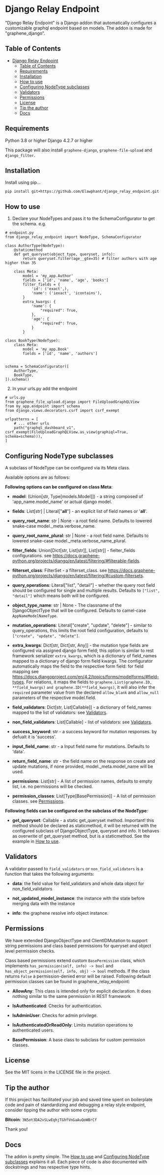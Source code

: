 Django Relay Endpoint
=====

"Django Relay Endpoint" is a Django addon that automatically configures a customizable graphql endpoint based on models.
The addon is made for "graphene_django".

Table of Contents
-----

- [Django Relay Endpoint](#django-relay-endpoint)
  - [Table of Contents](#table-of-contents)
  - [Requirements](#requirements)
  - [Installation](#installation)
  - [How to use](#how-to-use)
  - [Configuring NodeType subclasses](#configuring-nodetype-subclasses)
  - [Validators](#validators)
  - [Permissions](#permissions)
  - [License](#license)
  - [Tip the author](#tip-the-author)
  - [Docs](#docs)



Requirements
-----
Python 3.8 or higher
Django 4.2.7 or higher

This package will also install `graphene-django`, `graphene-file-upload` and `django_filter`.


Installation
-----

Install using pip...

```
pip install git+https://github.com/Elawphant/django_relay_endpoint.git
```

How to use
-----
1. Declare your NodeTypes and pass it to the SchemaConfigurator to get the schema. e.g.

```
# endpoint.py
from django_relay_endpoint import NodeType, SchemaConfigurator

class AuthorType(NodeType):
    @staticmethod
    def get_queryset(object_type, queryset, info):
        return queryset.filter(age__gte=35) # filter authors with age higher than 35

    class Meta:
        model = 'my_app.Author'
        fields = ['id', 'name', 'age', 'books']
        filter_fields = {
            'id': ('exact',),
            'name': ('iexact', 'icontains'),
        }
        extra_kwargs: {
            'name': {
                "required": True,
            },
            'age': {
                "required": True,
            }
        }

class BookType(NodeType):
    class Meta:
        model = 'my_app.Book'
        fields = ['id', 'name', 'authors']


schema = SchemaConfigurator([
    AuthorType,
    BookType,
]).schema()

```

2. In your urls.py add the endpoint
```
# urls.py
from graphene_file_upload.django import FileUploadGraphQLView
from my_app.endpoint import schema
from django.views.decorators.csrf import csrf_exempt

urlpatterns = [
    # ... other urls
    path("graphql_dashboard_v1", csrf_exempt(FileUploadGraphQLView.as_view(graphiql=True, schema=schema))),
]

```

Configuring NodeType subclasses
-----

A subclass of NodeType can be configured via its Meta class.

Available options are as follows: 

**Following options can be configured on class Meta**:

- **model**: (Union[str, Type[models.Model]]) - a string composed of 'app_name.model_name' or actual django model.

- **fields**: List[str] | Literal["__all__"] - an explicit list of field names or '__all__'.

- **query_root_name**: str | None - a root field name. Defaults to lowered snake-case model._meta.verbose_name.

- **query_root_name_plural**: str | None - a root field name. Defaults to lowered snake-case model._meta.verbose_name_plural.

- **filter_fields**: Union[Dict[str, List[str]], List[str]] - fielter_fields configurations. see <https://docs.graphene-python.org/projects/django/en/latest/filtering/#filterable-fields>.

- **filterset_class**: FilterSet - a filterset_class. see <https://docs.graphene-python.org/projects/django/en/latest/filtering/#custom-filtersets>.

- **query_operations**: Literal["list", "detail"] - whether the query root field should be configured for single and multiple results. Defaults to `["list", "detail"]` which means both will be configured.

- **object_type_name**: str | None - The classname of the DjangoObjectType that will be configured. Defaults to camel-case `AppNameModelNameType`.

- **mutation_operations**: Literal["create", "update", "delete"] - similar to query_operations, this limits the root field configuration, defaults to `["create", "update", "delete"]`.

- **extra_kwargs**: Dict[str, Dict[str, Any]] - the mutation type fields are configured via assigned django form field; this option is similar to rest framework serializer `extra_kwargs`, which is a dictionary of field_names mapped to a dictionary of django form field kwargs. The configurator automatically maps the field to the respective form field: for field mapping see <https://docs.djangoproject.com/en/4.2/topics/forms/modelforms/#field-types>. For relations, it maps the fields to `graphene.List(graphene.ID, **field_kwargs)` `and graphene.ID(**field_kwargs)`, it will also infer the `required` parameter value from the declared `allow_blank` and `allow_null` parameters of the respective model.field.

- **field_validators**: Dict[str, List[Callable]] - a dictionary of field_names mapped to the list of validators: see [Validators](#Validators).

- **non_field_validators**: List[Callable] - list of validators: see [Validators](#Validators).

- **success_keyword**: str - a success keyword for mutation responses. by defualt it is 'success'. 

- **input_field_name**: str - a Input field name for mutations. Defaults to 'data'.

- **return_field_name**: str - the field name on the response on create and update mutations, if none provided, model._meta.model_name will be used.

- **permissions**: List[str] - A list of permission names, defaults to empty list, i.e. no permissions will be checked.

- **permission_classes**: List[Type[BasePermission]] - A list of permission classes. see [Permissions](#Permissions).

**Following fields can be configured on the subclass of the NodeType**:

- **get_queryset**: Callable - a static get_queryset method. Important! this method should be declared as staticmethod, it will be returned with the configured subclass of DjangoObjectType, queryset and info. It behaves as overwrite of get_queryset method, but is a staticmethod. See the example in [How to use](#how-to-use).


Validators
-----
A validator passed to `field_validators` or `non_field_validators` is a function that takes the following arguments:
- **data**: the field value for field_validators and whole data object for non_field_validators 

- **not_updated_model_instance**: the instance with the state before merging data with the instance 

- **info**: the graphene resolve info object instance.


Permissions
-----
We have extended DjangoObjectType and ClientIDMutation to support string permissions and class based permissions for queryset and object level permission checks.

Class based permissions extend custom `BasePermission` class, which implements `has_permission(self, info) -> bool` and `has_object_permission(self, info, obj) -> bool` methods. If the class returns `False` a permission-denied error will be raised. Following default permission classes can be found in graphene_relay_endpoint:
- **AllowAny**: This class is intended only for explicit declaration. It does nothing similar to the same permission in REST framework

- **IsAuthenticated**: Checks for authentication.

- **IsAdminUser**: Checks for admin privilege.

- **IsAuthenticatedOrReadOnly**: Limits mutation operations to authenticated users.

- **BasePermission**: A base class to subclass for custom permission classes.


License
-----
See the MIT licens in the LICENSE file in the project.

Tip the author
-----
If this project has facilitated your job and saved time spent on boilerplate code and pain of standardizing and debugging a relay style endpoint, consider tipping the author with some crypto:

**Bitcoin**: `3N5ot3DA2vSLwEqhjTGhfVnGaAuQoWBrCf`

Thank you!

Docs
-----
The addon is pretty simple. The [How to use](#how-to-use) and [Configuring NodeType subclasses](#configuring-nodetype-subclasses)  explains it all. Each piece of code is also documented with dockstrings and has respective type hints.
